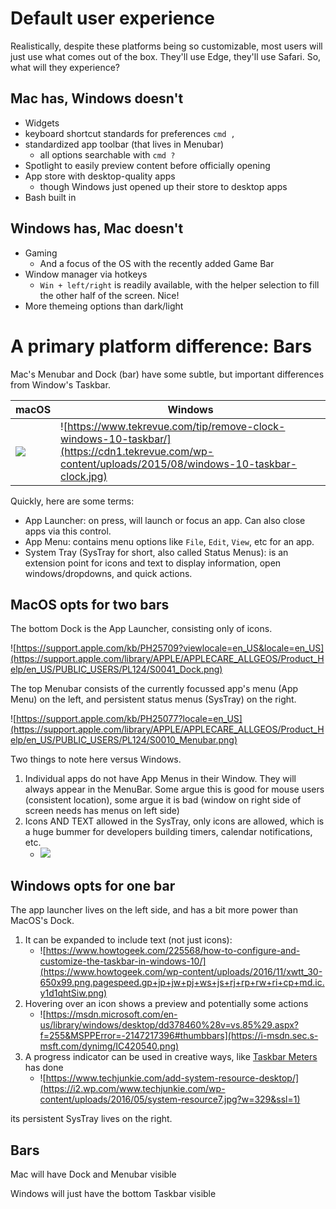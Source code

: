 # Default user experience
Realistically, despite these platforms being so customizable, most users will just use what comes out of the box. They'll use Edge, they'll use Safari. So, what will they experience?

## Mac has, Windows doesn't
- Widgets
- keyboard shortcut standards for preferences `cmd ,`
- standardized app toolbar (that lives in Menubar)
    - all options searchable with `cmd ?`
- Spotlight to easily preview content before officially opening
- App store with desktop-quality apps
    - though Windows just opened up their store to desktop apps
- Bash built in

## Windows has, Mac doesn't
- Gaming
    - And a focus of the OS with the recently added Game Bar
- Window manager via hotkeys
    - `Win + left/right` is readily available, with the helper selection to fill the other half of the screen. Nice!
- More themeing options than dark/light

# A primary platform difference: Bars
Mac's Menubar and Dock (bar) have some subtle, but important differences from Window's Taskbar.

|  macOS            |  Windows |
|---------------------|----------------------|
|![](https://developer.apple.com/macos/images/macos-hero-large.png) | ![https://www.tekrevue.com/tip/remove-clock-windows-10-taskbar/](https://cdn1.tekrevue.com/wp-content/uploads/2015/08/windows-10-taskbar-clock.jpg) |

Quickly, here are some terms:
- App Launcher: on press, will launch or focus an app. Can also close apps via this control.
- App Menu: contains menu options like `File`, `Edit`, `View`, etc for an app.
- System Tray (SysTray for short, also called Status Menus): is an extension point for icons and text to display information, open windows/dropdowns, and quick actions.

## MacOS opts for two bars
The bottom Dock is the App Launcher, consisting only of icons.

![https://support.apple.com/kb/PH25709?viewlocale=en_US&locale=en_US](https://support.apple.com/library/APPLE/APPLECARE_ALLGEOS/Product_Help/en_US/PUBLIC_USERS/PL124/S0041_Dock.png)

The top Menubar consists of the currently focussed app's menu (App Menu) on the left, and persistent status menus (SysTray) on the right.

![https://support.apple.com/kb/PH25077?locale=en_US](https://support.apple.com/library/APPLE/APPLECARE_ALLGEOS/Product_Help/en_US/PUBLIC_USERS/PL124/S0010_Menubar.png)

Two things to note here versus Windows.
1. Individual apps do not have App Menus in their Window. They will always appear in the MenuBar. Some argue this is good for mouse users (consistent location), some argue it is bad (window on right side of screen needs has menus on left side)
2. Icons AND TEXT allowed in the SysTray, only icons are allowed, which is a huge bummer for developers building timers, calendar notifications, etc.
    - ![](http://is3.mzstatic.com/image/thumb/Purple7/v4/f3/74/c0/f374c029-5ac9-0abe-7e57-71e9aa1f811f/source/800x500bb.jpg)


## Windows opts for one bar
The app launcher lives on the left side, and has a bit more power than MacOS's Dock.
1. It can be expanded to include text (not just icons):
    - ![https://www.howtogeek.com/225568/how-to-configure-and-customize-the-taskbar-in-windows-10/](https://www.howtogeek.com/wp-content/uploads/2016/11/xwtt_30-650x99.png.pagespeed.gp+jp+jw+pj+ws+js+rj+rp+rw+ri+cp+md.ic.y1d1qhtSiw.png)
2. Hovering over an icon shows a preview and potentially some actions
    - ![https://msdn.microsoft.com/en-us/library/windows/desktop/dd378460%28v=vs.85%29.aspx?f=255&MSPPError=-2147217396#thumbbars](https://i-msdn.sec.s-msft.com/dynimg/IC420540.png)
3. A progress indicator can be used in creative ways, like [Taskbar Meters](http://taskbarmeters.codeplex.com/) has done
    - ![https://www.techjunkie.com/add-system-resource-desktop/](https://i2.wp.com/www.techjunkie.com/wp-content/uploads/2016/05/system-resource7.jpg?w=329&ssl=1)


its persistent SysTray lives on the right.





## Bars
Mac will have Dock and Menubar visible

Windows will just have the bottom Taskbar visible